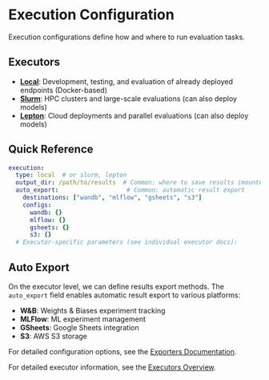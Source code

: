 # Execution Configuration

Execution configurations define how and where to run evaluation tasks.

## Executors

- **[Local](local.md)**: Development, testing, and evaluation of already deployed endpoints (Docker-based)
- **[Slurm](slurm.md)**: HPC clusters and large-scale evaluations (can also deploy models)
- **[Lepton](lepton.md)**: Cloud deployments and parallel evaluations (can also deploy models)

## Quick Reference

```yaml
execution:
  type: local  # or slurm, lepton
  output_dir: /path/to/results  # Common: where to save results (mounted as /results in evaluation container, must be creatable on the given executor)
  auto_export:                   # Common: automatic result export
    destinations: ["wandb", "mlflow", "gsheets", "s3"]
    configs:
      wandb: {}
      mlflow: {}
      gsheets: {}
      s3: {}
  # Executor-specific parameters (see individual executor docs):
```

## Auto Export

On the executor level, we can define results export methods. The `auto_export` field enables automatic result export to various platforms:

- **W&B**: Weights & Biases experiment tracking
- **MLFlow**: ML experiment management
- **GSheets**: Google Sheets integration
- **S3**: AWS S3 storage

For detailed configuration options, see the [Exporters Documentation](../../exporters/index.md).

For detailed executor information, see the [Executors Overview](../../executors/overview.md).

